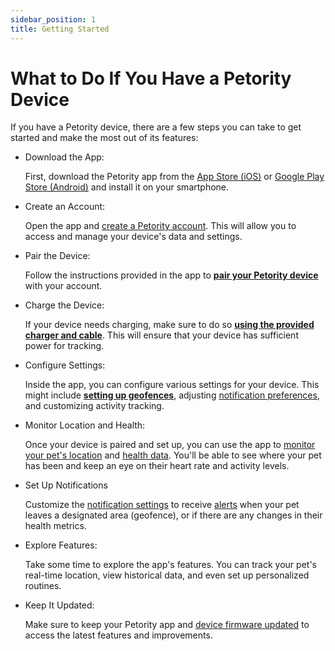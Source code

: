 ```yaml
---
sidebar_position: 1
title: Getting Started
---
```


# What to Do If You Have a Petority Device

If you have a Petority device, there are a few steps you can take to get started and make the most out of its features:

+ Download the App:

    First, download the Petority app from the [App Store (iOS)](/img/logo.svg) or [Google Play Store (Android)](/img/logo.svg) and install it on your smartphone.

+ Create an Account:

    Open the app and [create a Petority account](/docs/petority/accounts/signing-up). This will allow you to access and manage your device's data and settings.

+ Pair the Device:

    Follow the instructions provided in the app to **[pair your Petority device](/docs/petority/features/devices/Device%20Pairing)** with your account. 

+ Charge the Device:

    If your device needs charging, make sure to do so **[using the provided charger and cable](/docs/devices/battery-charging/doc1)**. This will ensure that your device has sufficient power for tracking.

+ Configure Settings:

    Inside the app, you can configure various settings for your device. This might include **[setting up geofences](/docs/petority/features/devices/Fence#set-up-a-fence)**, adjusting [notification preferences](/docs/petority/features/General%20Settings#1-notification-settings), and customizing activity tracking.

+ Monitor Location and Health:

    Once your device is paired and set up, you can use the app to [monitor your pet's location](/docs/petority/features/live-tracking) and [health data](/docs/petority/features/health-monitoring). You'll be able to see where your pet has been and keep an eye on their heart rate and activity levels.

+ Set Up Notifications

    Customize the [notification settings](/docs/petority/features/General%20Settings#1-notification-settings) to receive [alerts](/docs/petority/features/alerts-notifications) when your pet leaves a designated area (geofence), or if there are any changes in their health metrics.

+ Explore Features:

    Take some time to explore the app's features. You can track your pet's real-time location, view historical data, and even set up personalized routines.

+ Keep It Updated:

    Make sure to keep your Petority app and [device firmware updated](/docs/petority/features/devices/upgrade-firmware) to access the latest features and improvements.
